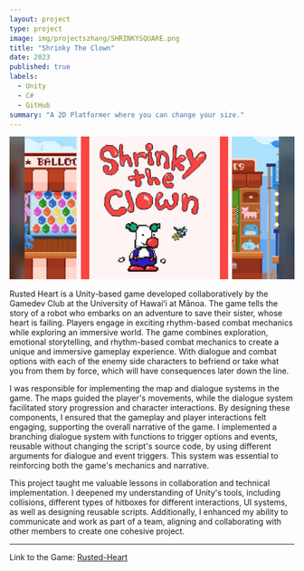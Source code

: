 ```yaml
---
layout: project
type: project
image: img/projectszhang/SHRINKYSQUARE.png
title: "Shrinky The Clown"
date: 2023
published: true
labels:
  - Unity
  - C#
  - GitHub
summary: "A 2D Platformer where you can change your size."
---
```


<img class="img-fluid" src="../img/projectszhang/SHRINKYULL.png">

Rusted Heart is a Unity-based game developed collaboratively by the Gamedev Club at the University of Hawaiʻi at Mānoa. The game tells the story of a robot who embarks on an adventure to save their sister, whose heart is failing. Players engage in exciting rhythm-based combat mechanics while exploring an immersive world. The game combines exploration, emotional storytelling, and rhythm-based combat mechanics to create a unique and immersive gameplay experience. With dialogue and combat options with each of the enemy side characters to befriend or take what you from them by force, which will have consequences later down the line.

I was responsible for implementing the map and dialogue systems in the game. The maps guided the player's movements, while the dialogue system facilitated story progression and character interactions. By designing these components, I ensured that the gameplay and player interactions felt engaging, supporting the overall narrative of the game. I implemented a branching dialogue system with functions to trigger options and events, reusable without changing the script's source code, by using different arguments for dialogue and event triggers. This system was essential to reinforcing both the game's mechanics and narrative.

This project taught me valuable lessons in collaboration and technical implementation. I deepened my understanding of Unity's tools, including collisions, different types of hitboxes for different interactions, UI systems, as well as designing reusable scripts. Additionally, I enhanced my ability to communicate and work as part of a team, aligning and collaborating with other members to create one cohesive project.

<hr>

Link to the Game: <a href="https://uhmanoagamedev.itch.io/rusted-heart"><i class="large github icon "></i>Rusted-Heart</a>
